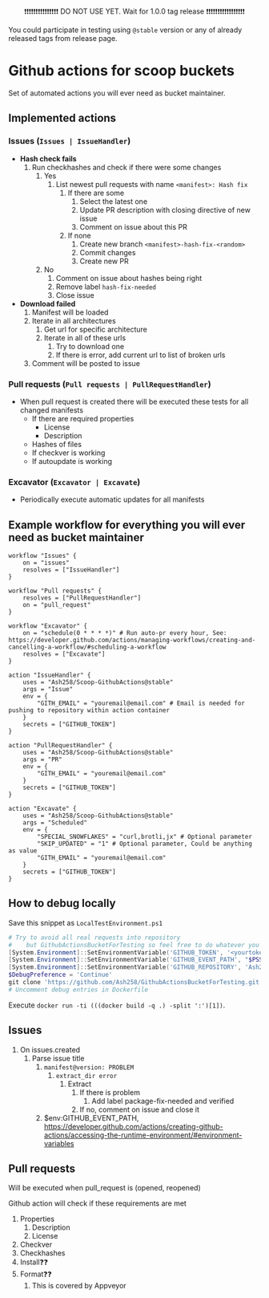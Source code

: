 <p align="center">
❗❗❗❗❗❗❗❗❗❗❗❗❗❗❗ DO NOT USE YET. Wait for 1.0.0 tag release ❗❗❗❗❗❗❗❗❗❗❗❗❗❗❗❗❗
</p>

You could participate in testing using `@stable` version or any of already released tags from release page.

# Github actions for scoop buckets

Set of automated actions you will ever need as bucket maintainer.

## Implemented actions

### Issues (`Issues | IssueHandler`)

- **Hash check fails**
    1. Run checkhashes and check if there were some changes
        1. Yes
            1. List newest pull requests with name `<manifest>: Hash fix`
                1. If there are some
                    1. Select the latest one
                    1. Update PR description with closing directive of new issue
                    1. Comment on issue about this PR
                1. If none
                    1. Create new branch `<manifest>-hash-fix-<random>`
                    1. Commit changes
                    1. Create new PR
        1. No
            1. Comment on issue about hashes being right
            1. Remove label `hash-fix-needed`
            1. Close issue
- **Download failed**
    1. Manifest will be loaded
    1. Iterate in all architectures
        1. Get url for specific architecture
        1. Iterate in all of these urls
            1. Try to download one
            1. If there is error, add current url to list of broken urls
    1. Comment will be posted to issue

### Pull requests (`Pull requests | PullRequestHandler`)

- When pull request is created there will be executed these tests for all changed manifests
    - If there are required properties
        - License
        - Description
    - Hashes of files
    - If checkver is working
    - If autoupdate is working

### Excavator (`Excavator | Excavate`)

- Periodically execute automatic updates for all manifests

## Example workflow for everything you will ever need as bucket maintainer

```hcl
workflow "Issues" {
    on = "issues"
    resolves = ["IssueHandler"]
}

workflow "Pull requests" {
    resolves = ["PullRequestHandler"]
    on = "pull_request"
}

workflow "Excavator" {
    on = "schedule(0 * * * *)" # Run auto-pr every hour, See: https://developer.github.com/actions/managing-workflows/creating-and-cancelling-a-workflow/#scheduling-a-workflow
    resolves = ["Excavate"]
}

action "IssueHandler" {
    uses = "Ash258/Scoop-GithubActions@stable"
    args = "Issue"
    env = {
        "GITH_EMAIL" = "youremail@email.com" # Email is needed for pushing to repository within action container
    }
    secrets = ["GITHUB_TOKEN"]
}

action "PullRequestHandler" {
    uses = "Ash258/Scoop-GithubActions@stable"
    args = "PR"
    env = {
        "GITH_EMAIL" = "youremail@email.com"
    }
    secrets = ["GITHUB_TOKEN"]
}

action "Excavate" {
    uses = "Ash258/Scoop-GithubActions@stable"
    args = "Scheduled"
    env = {
        "SPECIAL_SNOWFLAKES" = "curl,brotli,jx" # Optional parameter
        "SKIP_UPDATED" = "1" # Optional parameter, Could be anything as value
        "GITH_EMAIL" = "youremail@email.com"
    }
    secrets = ["GITHUB_TOKEN"]
}
```

## How to debug locally

Save this snippet as `LocalTestEnvironment.ps1`

```powershell
# Try to avoid all real requests into repository
#    but GithubActionsBucketForTesting so feel free to do whatever you want with this repo
[System.Environment]::SetEnvironmentVariable('GITHUB_TOKEN', '<yourtoken>', 'Process')
[System.Environment]::SetEnvironmentVariable('GITHUB_EVENT_PATH', "$PSScriptRoot\cosi.json", 'Process')
[System.Environment]::SetEnvironmentVariable('GITHUB_REPOSITORY', 'Ash258/GithubActionsBucketForTesting', 'Process')
$DebugPreference = 'Continue'
git clone 'https://github.com/Ash258/GithubActionsBucketForTesting.git' '/github/workspace'
# Uncomment debug entries in Dockerfile
```

Execute `docker run -ti (((docker build -q .) -split ':')[1])`.

## Issues

1. On issues.created
    1. Parse issue title
        1. `manifest@version: PROBLEM`
            1. `extract_dir error`
                1. Extract
                    1. If there is problem
                        1. Add label package-fix-needed and verified
                    1. If no, comment on issue and close it
        1. $env:GITHUB_EVENT_PATH, <https://developer.github.com/actions/creating-github-actions/accessing-the-runtime-environment/#environment-variables>

## Pull requests

Will be executed when pull_request is (opened, reopened)

Github action will check if these requirements are met

1. Properties
    1. Description
    1. License
1. Checkver
1. Checkhashes
1. Install❓❓
1. Format❓❓
    1. This is covered by Appveyor
